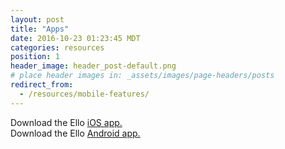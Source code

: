 ```yaml
---
layout: post
title: "Apps"
date: 2016-10-23 01:23:45 MDT
categories: resources
position: 1
header_image: header_post-default.png
# place header images in: _assets/images/page-headers/posts
redirect_from:
  - /resources/mobile-features/
---
```


Download the Ello [iOS app.](https://itunes.apple.com/app/apple-store/id953614327?mt=8)    
Download the Ello [Android app.](https://play.google.com/store/apps/details?id=co.ello.ElloApp)
